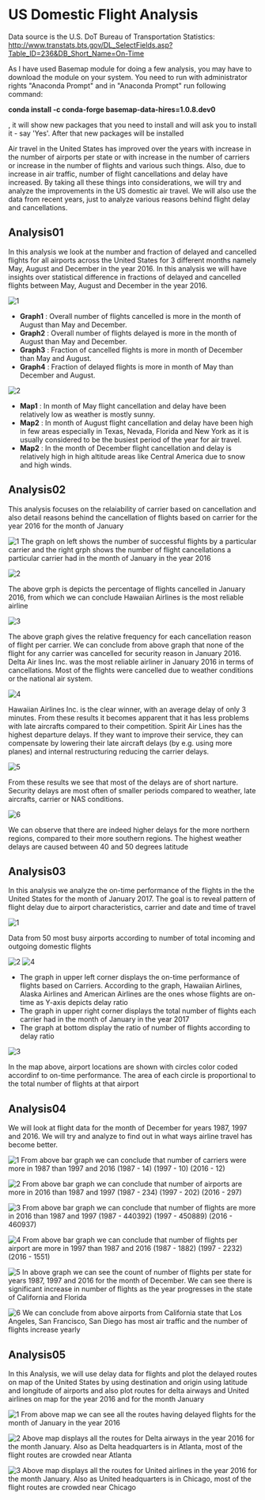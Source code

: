 # US Domestic Flight Analysis

Data source is the U.S. DoT Bureau of Transportation Statistics:
http://www.transtats.bts.gov/DL_SelectFields.asp?Table_ID=236&DB_Short_Name=On-Time

As I have used Basemap module for doing a few analysis, you may have to download the module on your system.
You need to run with administrator rights "Anaconda Prompt" and in "Anaconda Prompt" run following command:

**conda install -c conda-forge basemap-data-hires=1.0.8.dev0**

, it will show new packages that you need to install and will ask you to install it - say 'Yes'.
After that new packages will be installed

Air travel in the United States has improved over the years with increase in the number of airports per state or with increase in the number of carriers or increase in the number of flights and various such things. Also, due to increase in air traffic, number of flight cancellations and delay have increased. By taking all these things into considerations, we will try and analyze the improvements in the US domestic air travel. We will also use the data from recent years, just to analyze various reasons behind flight delay and cancellations.

## Analysis01
In this analysis we look at the number and fraction of delayed and cancelled flights for all airports across the United States for 3 different months namely May, August and December in the year 2016. In this analysis we will have insights over statistical difference in fractions of delayed and cancelled flights between May, August and December in the year 2016.

![1](https://cloud.githubusercontent.com/assets/25044649/25306221/e14ed3f4-2756-11e7-9557-8734c92e2ea8.png)
* **Graph1** : Overall number of flights cancelled is more in the month of August than May and December.
* **Graph2** : Overall number of flights delayed is more in the month of August than May and December.
* **Graph3** : Fraction of cancelled flights is more in month of December than May and August.
* **Graph4** : Fraction of delayed flights is more in month of May than December and August.

![2](https://cloud.githubusercontent.com/assets/25044649/25306224/e5991a78-2756-11e7-9160-2d35e7d653d4.png)
* **Map1** : In month of May flight cancellation and delay have been relatively low as weather is mostly sunny.
* **Map2** : In month of August flight cancellation and delay have been high in few areas especially in Texas, Nevada, Florida and New York as it        is usually considered to be the busiest period of the year for air travel.
* **Map2** : In the month of December flight cancellation and delay is relatively high in high altitude areas like Central America due to snow          and high winds.

## Analysis02
This analysis focuses on the relaiability of carrier based on cancellation and also detail reasons behind the cancellation of flights based on carrier for the year 2016 for the month of January 

![1](https://cloud.githubusercontent.com/assets/25044649/25306339/36ed86e6-2759-11e7-8685-b7e5822b1a8a.png)
The graph on left shows the number of successful flights by a particular carrier and the right grph shows the number of flight cancellations a particular carrier had in the month of January in the year 2016

![2](https://cloud.githubusercontent.com/assets/25044649/25306341/38d072fc-2759-11e7-8d5f-0f6061003e91.png)

The above grph is depicts the percentage of flights cancelled in January 2016, from which we can conclude Hawaiian Airlines is the most reliable airline

![3](https://cloud.githubusercontent.com/assets/25044649/25306343/3afbfd6c-2759-11e7-9e70-2dd093240264.png)

The above graph gives the relative frequency for each cancellation reason of flight per carrier. We can conclude from above graph that none of the flight for any carrier was cancelled for security reason in January 2016. Delta Air lines Inc. was the most reliable airliner in January 2016 in terms of cancellations. Most of the flights were cancelled due to weather conditions or the national air system.

![4](https://cloud.githubusercontent.com/assets/25044649/25306344/3cf5ad48-2759-11e7-895b-6a85c99bcb2a.png)

Hawaiian Airlines Inc. is the clear winner, with an average delay of only 3 minutes. From these results it becomes apparent that it has less problems with late aircrafts compared to their competition. Spirit Air Lines has the highest departure delays. If they want to improve their service, they can compensate by lowering their late aircraft delays (by e.g. using more planes) and internal restructuring reducing the carrier delays.

![5](https://cloud.githubusercontent.com/assets/25044649/25306345/3eedb05a-2759-11e7-9015-009c51502d97.png)

From these results we see that most of the delays are of short narture. Security delays are most often of smaller periods compared to weather, late aircrafts, carrier or NAS conditions.

![6](https://cloud.githubusercontent.com/assets/25044649/25306347/4083cb66-2759-11e7-90b8-a8c93d052ebf.png)

We can observe that there are indeed higher delays for the more northern regions, compared to their more southern regions. The highest weather delays are caused between 40 and 50 degrees latitude

## Analysis03
In this analysis we analyze the on-time performance of the flights in the the United States for the month of January 2017. The goal is to reveal pattern of flight delay due to airport characteristics, carrier and date and time of travel

![1](https://cloud.githubusercontent.com/assets/25044649/25306413/b26f3d9a-275a-11e7-98aa-17a881b0c521.png)

Data from 50 most busy airports according to number of total incoming and outgoing domestic flights

![2](https://cloud.githubusercontent.com/assets/25044649/25306414/b4879e7e-275a-11e7-868e-bd0569dc36a8.png)
![4](https://cloud.githubusercontent.com/assets/25044649/25306424/e84d0b9a-275a-11e7-96c0-c19b9074f5bf.png)
* The graph in upper left corner displays the on-time performance of flights based on Carriers. According to the graph, Hawaiian         Airlines, Alaska Airlines and American Airlines are the ones whose flights are on-time as Y-axis depicts delay ratio
* The graph in upper right corner displays the total number of flights each carrier had in the month of January in the year 2017
* The graph at bottom display the ratio of number of flights according to delay ratio

![3](https://cloud.githubusercontent.com/assets/25044649/25306415/b63374b4-275a-11e7-9e5b-9e271de392d1.png)

In the map above, airport locations are shown with circles color coded accordinf to on-time performance. The area of each circle is proportional to the total number of flights at that airport

## Analysis04
We will look at flight data for the month of December for years 1987, 1997 and 2016. We will try and analyze to find out in what ways airline travel has become better.

![1](https://cloud.githubusercontent.com/assets/25044649/25306444/5f8490d4-275b-11e7-86ee-c3ae90c7bcdc.png)
From above bar graph we can conclude that number of carriers were more in 1987 than 1997 and 2016
(1987 - 14) (1997 - 10) (2016 - 12)

![2](https://cloud.githubusercontent.com/assets/25044649/25306447/612c0a8e-275b-11e7-9bf3-6bda9135e7e4.png)
From above bar graph we can conclude that number of airports are more in 2016 than 1987 and 1997
(1987 - 234) (1997 - 202) (2016 - 297)

![3](https://cloud.githubusercontent.com/assets/25044649/25306448/62b9e164-275b-11e7-859c-89cdc9d0bdaf.png)
From above bar graph we can conclude that number of flights are more in 2016 than 1987 and 1997
(1987 - 440392) (1997 - 450889) (2016 - 460937)

![4](https://cloud.githubusercontent.com/assets/25044649/25306449/64679e16-275b-11e7-8dcb-5ddb2865e3ae.png)
From above bar graph we can conclude that number of flights per airport are more in 1997 than 1987 and 2016
(1987 - 1882) (1997 - 2232) (2016 - 1551)

![5](https://cloud.githubusercontent.com/assets/25044649/25306451/65cd08e0-275b-11e7-81aa-673fca857410.png)
In above graph we can see the count of number of flights per state for years 1987, 1997 and 2016 for the month of December. We can see there is significant increase in number of flights as the year progresses in the state of California and Florida

![6](https://cloud.githubusercontent.com/assets/25044649/25306453/67b32a36-275b-11e7-92f6-aae81c38cff1.png)
We can conclude from above airports from California state that Los Angeles, San Francisco, San Diego has most air traffic and the number of flights increase yearly

## Analysis05
In this Analysis, we will use delay data for flights and plot the delayed routes on map of the United States by using destination and origin using latitude and longitude of airports and also plot routes for delta airways and United airlines on map for the year 2016 and for the month January

![1](https://cloud.githubusercontent.com/assets/25044649/25306479/cff40570-275b-11e7-8a4d-aaae5916109a.png)
From above map we can see all the routes having delayed flights for the month of January in the year 2016

![2](https://cloud.githubusercontent.com/assets/25044649/25306481/d1f695f4-275b-11e7-9e9d-4aa9a560a88f.png)
Above map displays all the routes for Delta airways in the year 2016 for the month January. Also as Delta headquarters is in Atlanta, most of the flight routes are crowded near Atlanta

![3](https://cloud.githubusercontent.com/assets/25044649/25306483/e3225020-275b-11e7-9dc1-3bb717dd8fe7.png)
Above map displays all the routes for United airlines in the year 2016 for the month January. Also as United headquarters is in Chicago, most of the flight routes are crowded near Chicago
